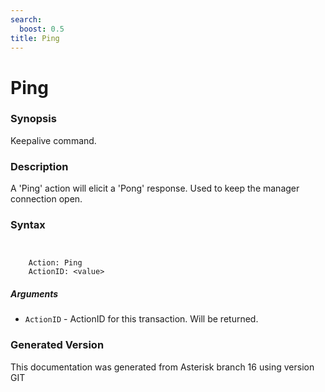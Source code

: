 ```yaml
---
search:
  boost: 0.5
title: Ping
---
```


# Ping

### Synopsis

Keepalive command.

### Description

A 'Ping' action will elicit a 'Pong' response. Used to keep the manager connection open.<br>


### Syntax


```


    Action: Ping
    ActionID: <value>

```
##### Arguments


* `ActionID` - ActionID for this transaction. Will be returned.<br>


### Generated Version

This documentation was generated from Asterisk branch 16 using version GIT 